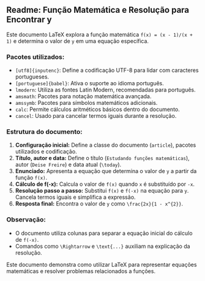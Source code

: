 ## Readme: Função Matemática e Resolução para Encontrar y

Este documento LaTeX explora a função matemática `f(x) = (x - 1)/(x + 1)` e determina o valor de `y` em uma equação específica.

### Pacotes utilizados:

* `[utf8]{inputenc}`: Define a codificação UTF-8 para lidar com caracteres portugueses.
* `[portuguese]{babel}`: Ativa o suporte ao idioma português.
* `lmodern`: Utiliza as fontes Latin Modern, recomendadas para português.
* `amsmath`: Pacotes para notação matemática avançada.
* `amssymb`: Pacotes para símbolos matemáticos adicionais.
* `calc`: Permite cálculos aritméticos básicos dentro do documento.
* `cancel`: Usado para cancelar termos iguais durante a resolução.

### Estrutura do documento:

1. **Configuração inicial:** Define a classe do documento (`article`), pacotes utilizados e codificação.
2. **Título, autor e data:** Define o título (`Estudando funções matemáticas`), autor (`Deise Freire`) e data atual (`\today`).
3. **Enunciado:** Apresenta a equação que determina o valor de `y` a partir da função `f(x)`.
4. **Cálculo de f(-x):** Calcula o valor de `f(x)` quando `x` é substituído por `-x`.
5. **Resolução passo a passo:** Substitui `f(x)` e `f(-x)` na equação para `y`. Cancela termos iguais e simplifica a expressão.
6. **Resposta final:** Encontra o valor de `y` como `\frac{2x}{1 - x^{2}}`.

### Observação:

* O documento utiliza colunas para separar a equação inicial do cálculo de `f(-x)`.
* Comandos como `\Rightarrow` e `\text{...}` auxiliam na explicação da resolução.

Este documento demonstra como utilizar LaTeX para representar equações matemáticas e resolver problemas relacionados a funções.
